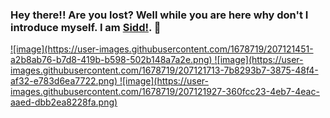 ### Hey there!! Are you lost? Well while you are here why don't I introduce myself. I am [Sidd!](https://www.siddpanchal.website/). 👋

<a href="https://www.linkedin.com/in/siddharth-panchal-23405923/">
  ![image](https://user-images.githubusercontent.com/1678719/207121451-a2b8ab76-b7d8-419b-b598-502b148a7a2e.png)
</a>
<a href="https://www.siddpanchal.website/">
  ![image](https://user-images.githubusercontent.com/1678719/207121713-7b8293b7-3875-48f4-af32-e783d6ea7722.png)
</a>
<a href="https://discordapp.com/users/sidthree16#2863">
  ![image](https://user-images.githubusercontent.com/1678719/207121927-360fcc23-4eb7-4eac-aaed-dbb2ea8228fa.png)
</a>

<!--
**sidthree6/sidthree6** is a ✨ _special_ ✨ repository because its `README.md` (this file) appears on your GitHub profile.

Here are some ideas to get you started:

- 🔭 I’m currently working on ...
- 🌱 I’m currently learning ...
- 👯 I’m looking to collaborate on ...
- 🤔 I’m looking for help with ...
- 💬 Ask me about ...
- 📫 How to reach me: ...
- 😄 Pronouns: ...
- ⚡ Fun fact: ...
-->
